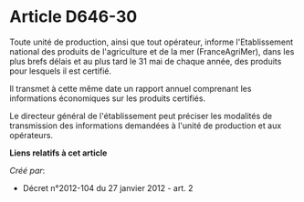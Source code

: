 # Article D646-30

Toute unité de production, ainsi que tout opérateur, informe l'Etablissement national des produits de l'agriculture et de la
mer (FranceAgriMer), dans les plus brefs délais et au plus tard le 31 mai de chaque année, des produits pour lesquels il est
certifié. 

Il transmet à cette même date un rapport annuel comprenant les informations économiques sur les produits certifiés. 

Le directeur général de l'établissement peut préciser les modalités de transmission des informations demandées à l'unité de
production et aux opérateurs.

**Liens relatifs à cet article**

_Créé par_:

  - Décret n°2012-104 du 27 janvier 2012 - art. 2
